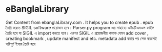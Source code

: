 # eBanglaLibrary
Get Content from ebanglaLibrary.com . It helps you to create epub .
epub তৈরি করতে SIGIL software প্রয়োজন হবে।
Parser.py program এর সাহায্যে এইচটিএমএল ফাইল তৈরি হবে যা SIGIL এ import করতে হবে।
এরপর SIGIL এ প্রয়োজনীয় কমান্ড যেমন add cover , creating bookmark , update manifest and etc.
metadata add করার পর সেভ করলেই পরিপূর্ণ ইপাব তৈরি হবে
